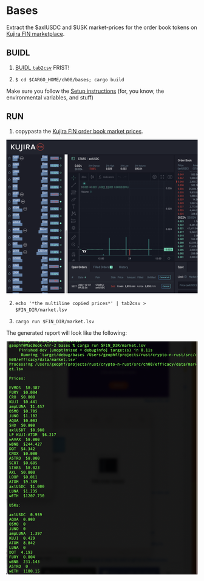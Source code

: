 # Bases

Extract the $axlUSDC and $USK market-prices for the order book tokens on 
[Kujira FIN marketplace](https://fin.kujira.app/trade/kujira14hj2tavq8fpesdwxxcu44rty3hh90vhujrvcmstl4zr3txmfvw9sl4e867?q=all).

## BUIDL

1. [BUIDL `tab2csv`](../../ch04/) FRIST!

2. `$ cd $CARGO_HOME/ch08/bases; cargo build`

Make sure you follow the [Setup instructions](../../README.md) (for, you know,
the environmental variables, and stuff)

## RUN

1. copypasta the [Kujira FIN order book market prices](https://fin.kujira.app/trade/kujira14hj2tavq8fpesdwxxcu44rty3hh90vhujrvcmstl4zr3txmfvw9sl4e867?q=all).

![FIN order books](FIN-order-books.png)

2. `echo '*the multiline copied prices*' | tab2csv > $FIN_DIR/market.lsv`

3. `cargo run $FIN_DIR/market.lsv`

The generated report will look like the following:

![extracted market prices](extracted-market-prices.png)
